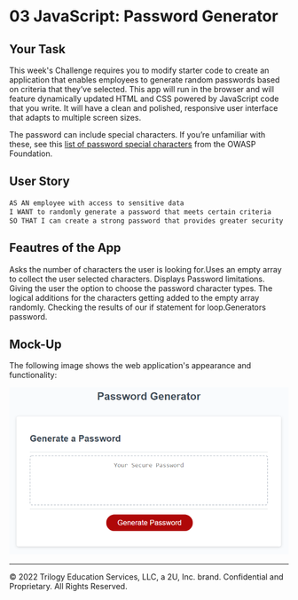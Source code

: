 # 03 JavaScript: Password Generator

## Your Task

This week's Challenge requires you to modify starter code to create an application that enables employees to generate random passwords based on criteria that they’ve selected. This app will run in the browser and will feature dynamically updated HTML and CSS powered by JavaScript code that you write. It will have a clean and polished, responsive user interface that adapts to multiple screen sizes.

The password can include special characters. If you’re unfamiliar with these, see this [list of password special characters](https://www.owasp.org/index.php/Password_special_characters) from the OWASP Foundation.

## User Story

```
AS AN employee with access to sensitive data
I WANT to randomly generate a password that meets certain criteria
SO THAT I can create a strong password that provides greater security
```

## Feautres of the App
Asks the number of characters the user is looking for.Uses an empty array to collect the user selected characters. Displays Password limitations. 
Giving the user the option to choose the password character types. The logical additions for the characters getting added to the empty array randomly. 
Checking the results of our if statement for loop.Generators password. 

## Mock-Up

The following image shows the web application's appearance and functionality:

![The Password Generator application displays a red button to "Generate Password".](./Assets/03-javascript-homework-demo.png)
- - -
© 2022 Trilogy Education Services, LLC, a 2U, Inc. brand. Confidential and Proprietary. All Rights Reserved.
